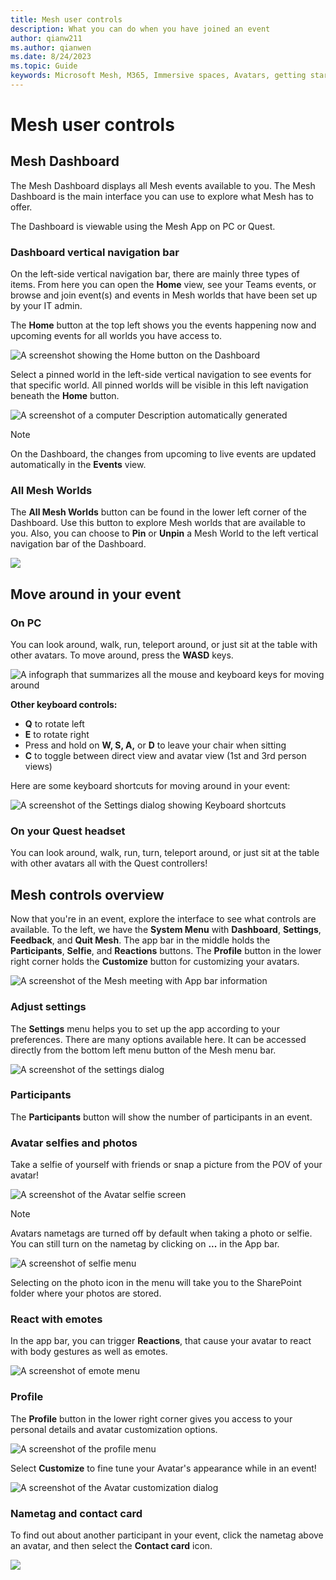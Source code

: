 ```yaml
---
title: Mesh user controls
description: What you can do when you have joined an event
author: qianw211    
ms.author: qianwen
ms.date: 8/24/2023
ms.topic: Guide
keywords: Microsoft Mesh, M365, Immersive spaces, Avatars, getting started, documentation, features
---
```


# Mesh user controls

## Mesh Dashboard

The Mesh Dashboard displays all Mesh events available to you. The Mesh Dashboard is the main interface you can use to explore what Mesh has to offer.

The Dashboard is viewable using the Mesh App on PC or Quest.

### Dashboard vertical navigation bar

On the left-side vertical navigation bar, there are mainly three types of items. From here you can open the **Home** view, see your Teams events, or browse and join event(s) and events in Mesh worlds that have
been set up by your IT admin.

The **Home** button at the top left shows you the events happening now and upcoming events for all worlds you have access to.

![A screenshot showing the Home button on the Dashboard](media/image136.png)

Select a pinned world in the left-side vertical navigation to see events for that specific world. All pinned worlds will be visible in this left navigation beneath the **Home** button.

![A screenshot of a computer Description automatically generated](media/image137.png)

>[!Note] 
>On the Dashboard, the changes from upcoming to live events are updated automatically in the **Events** view.

### All Mesh Worlds

The **All Mesh Worlds** button can be found in the lower left corner of the Dashboard. Use this button to explore Mesh worlds that are available to you. Also, you can choose to **Pin** or **Unpin** a Mesh World to the left vertical navigation bar of the Dashboard.

![](media/image138.png)

## Move around in your event

### On PC

You can look around, walk, run, teleport around, or just sit at the
table with other avatars. To move around, press the **WASD** keys.

![A infograph that summarizes all the mouse and keyboard keys for moving around](media/image079.jpg)

**Other keyboard controls:**

- **Q** to rotate left
- **E** to rotate right
- Press and hold on **W, S, A,** or **D** to leave your chair when
    sitting
- **C** to toggle between direct view and avatar view (1st and 3rd
    person views)

Here are some keyboard shortcuts for moving around in your event:

![A screenshot of the Settings dialog showing Keyboard shortcuts](media/image080.png)

### On your Quest headset

You can look around, walk, run, turn, teleport around, or just sit at the table with other avatars all with the Quest controllers!

## Mesh controls overview

Now that you're in an event, explore the interface to see what controls are available. To the left, we have the **System Menu** with **Dashboard**, **Settings**, **Feedback**, and **Quit Mesh**. The app bar in the middle holds the **Participants**, **Selfie**, and **Reactions** buttons. The **Profile** button in the lower right corner
holds the **Customize** button for customizing your avatars.

![A screenshot of the Mesh meeting with App bar information](media/image082.png)

### Adjust settings

The **Settings** menu helps you to set up the app according to your preferences. There are many options available here. It can be accessed directly from the bottom left menu button of the Mesh menu bar.

![A screenshot of the settings dialog](media/image084.png)

### Participants

The **Participants** button will show the number of participants in an event.

### Avatar selfies and photos

Take a selfie of yourself with friends or snap a picture from the POV of your avatar!

![A screenshot of the Avatar selfie screen](media/image086.png)

>[!Note]
>Avatars nametags are turned off by default when taking a photo or selfie. You can still turn on the nametag by clicking on **...** in the App bar.

![A screenshot of selfie menu](media/image088.png)

Selecting on the photo icon in the menu will take you to the SharePoint folder where your photos are stored.

### React with emotes

In the app bar, you can trigger **Reactions**, that cause your avatar to
react with body gestures as well as emotes.

![A screenshot of emote menu](media/image090.png)

### Profile

The **Profile** button in the lower right corner gives you access to your personal details and avatar customization options.

![A screenshot of the profile menu](media/image092.png)

Select **Customize** to fine tune your Avatar's appearance while in an event!

![A screenshot of the Avatar customization dialog](media/image035.png)

### Nametag and contact card

To find out about another participant in your event, click the nametag above an avatar, and then select the **Contact card** icon.

![](media/image096.png)
